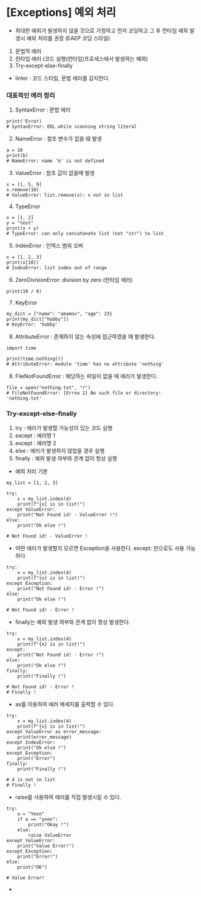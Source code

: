 # [Exceptions] 예외 처리

- 최대한 예외가 발생하지 않을 것으로 가정하고 먼저 코딩하고 그 후 런타임 예외 발생시 예외 처리를 권장 (EAEP 코딩 스타일)

1. 문법적 에러
2. 런타임 에러 (코드 실행(런타임)프로세스에서 발생하는 예외)
3. Try-except-else-finally

- linter : 코드 스타일, 문법 에러를 감지한다.

### 대표적인 에러 정리

<!-- https://python.bakyeono.net/chapter-9-4.html -->

1. SyntaxError : 문법 에러

```
print('Error)
# SyntaxError: EOL while scanning string literal
```

2. NameError : 참조 변수가 없을 떄 발생

```
a = 10
print(b)
# NameError: name 'b' is not defined
```

3. ValueError : 참조 값이 없을때 발생

```
x = [1, 5, 9]
x.remove(10)
# ValueError: list.remove(x): x not in list
```

4. TypeError

```
x = [1, 2]
y = "test"
print(x + y)
# TypeError: can only concatenate list (not "str") to list
```

5. IndexError : 인덱스 범위 오버

```
x = [1, 2, 3]
print(x[10])
# IndexError: list index out of range
```

6. ZeroDivisionError: division by zero (런타임 에러)

```
print(10 / 0)
```

7. KeyError

```
my_dict = {"name": "amamov", "age": 23}
print(my_dict["hobby"])
# KeyError: 'hobby'
```

8. AttributeError : 존재하지 않는 속성에 접근하였을 때 발생한다.

```
import time

print(time.nothing())
# AttributeError: module 'time' has no attribute 'nothing'
```

8. FileNotFoundError : 해당하는 파일이 없을 때 에러가 발생한다.

```
file = open("nothing.txt", "r")
# FileNotFoundError: [Errno 2] No such file or directory: 'nothing.txt'
```

### Try-except-else-finally

1. try : 에러가 발생할 가능성이 있는 코드 실행
2. except : 에러명 1
3. except : 에러명 2
4. else : 에러가 발생하지 않았을 경우 실행
5. finally : 예외 발생 여부와 관계 없이 항상 실행

- 예외 처리 기본

```
my_list = [1, 2, 3]

try:
    x = my_list.index(4)
    print(f"{x} is in list!")
except ValueError:
    print("Not Found id! - ValueError !")
else:
    print("Ok else !")

# Not Found id! - ValueError !
```

- 어떤 에러가 발생할지 모르면 Exception을 사용한다. except: 만으로도 사용 가능하다.

```
try:
    x = my_list.index(4)
    print(f"{x} is in list!")
except Exception:
    print("Not Found id! - Error !")
else:
    print("Ok else !")

# Not Found id! - Error !
```

- finally는 예외 발생 여부와 관계 없이 항상 발생한다.

```
try:
    x = my_list.index(4)
    print(f"{x} is in list!")
except:
    print("Not Found id! - Error !")
else:
    print("Ok else !")
finally:
    print("Finally !")

# Not Found id! - Error !
# Finally !
```

- as를 이용하여 에러 메세지를 출력할 수 있다.

```
try:
    x = my_list.index(4)
    print(f"{x} is in list!")
except ValueError as error_message:
    print(error_message)
except IndexError:
    print("Ok else !")
except Exception:
    print("Error")
finally:
    print("Finally !")

# 4 is not in list
# Finally !
```

- raise를 사용하여 에러를 직접 발생시킬 수 있다.

```
try:
    a = "Yoon"
    if a == "yoon":
        print("Okay !")
    else:
        raise ValueError
except ValueError:
    print("Value Error!")
except Exception:
    print("Error!")
else:
    print("OK")

# Value Error!
```

-
